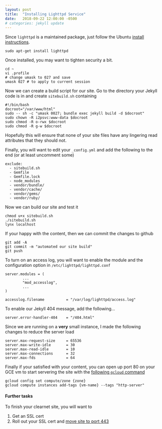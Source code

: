 ```yaml
---
layout: post
title:  "Installing Lighttpd Service"
date:   2018-09-22 12:00:00 -0500
# categories: jekyll update
---
```


Since `lighttpd` is a maintained package, just follow the Ubuntu [install instructions](https://help.ubuntu.com/community/lighttpd).
```
sudo apt-get install lighttpd
```

Once installed, you may want to tighten security a bit.
```
cd ~
vi .profile
# change umask to 027 and save
umask 027 # to apply to current session
```

Now we can create a build script for our site.  Go to the directory your Jekyll code is in and create `sitebuild.sh` containing
```
#!/bin/bash
docroot="/var/www/html"
sudo -- sh -c "umask 0027; bundle exec jekyll build -d $docroot"
sudo chown -R i2psvc:www-data $docroot
sudo chmod -R o-rwx $docroot
sudo chmod -R g-w $docroot
```

Hopefully this will ensure that none of your site files have any lingering read attributes that they should not.

Finally, you will want to edit your `_config.yml` and add the following to the end (or at least uncomment some)
```
exclude:
  - sitebuild.sh
  - Gemfile
  - Gemfile.lock
  - node_modules
  - vendor/bundle/
  - vendor/cache/
  - vendor/gems/
  - vendor/ruby/
```

Now we can build our site and test it
```
chmod u+x sitebuild.sh
./sitebuild.sh
lynx localhost
```

If your happy with the content, then we can commit the changes to github
```
git add -A
git commit -m "automated our site build"
git push
```

To turn on an access log, you will want to enable the module and the configuration option in `/etc/lighttpd/lighttpd.conf`
```
server.modules = (
        ...
        "mod_accesslog",
        ...
)

accesslog.filename          = "/var/log/lighttpd/access.log"
```

To enable our Jekyll 404 message, add the following...
```
server.error-handler-404    = "/404.html"
```

Since we are running on a **very** small instance, I made the following changes to reduce the server load
```
server.max-request-size     = 65536
server.max-write-idle       = 30
server.max-read-idle        = 10
server.max-connections      = 32
server.max-fds              = 64

```

Finally if your satisfied with your content, you can open up port 80 on your GCE vm to start servering the site with the [following `gcloud` command](https://cloud.google.com/vpc/docs/add-remove-network-tags#adding_and_removing_tags)

```
gcloud config set compute/zone {zone}
gcloud compute instances add-tags {vm-name} --tags "http-server"
```
#### Further tasks
To finish your clearnet site, you will want to

1. Get an SSL cert
2. Roll out your SSL cert and [move site to port 443](https://redmine.lighttpd.net/projects/1/wiki/HowToRedirectHttpToHttps)

<!-- todo: spell out HW-->
